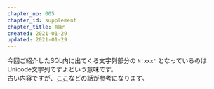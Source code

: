 ```yaml
---
chapter_no: 005
chapter_id: supplement
chapter_title: 補足
created: 2021-01-29
updated: 2021-01-29
---
```

今回ご紹介したSQL内に出てくる文字列部分の `N'xxx'` となっているのはUnicode文字列ですよという意味です。  
古い内容ですが、[ここ](https://oshiete.goo.ne.jp/qa/280266.html)などの話が参考になります。
